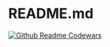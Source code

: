 # README.md
[![Github Readme Codewars](https://codewars-stats-ignacio-cuadra.vercel.app/?username=h4yy)](https://github.com/h4yy/github-readme-codewars)
